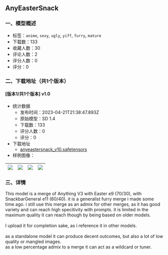 ## AnyEasterSnack
### 一、模型概述

- 标签：`anime`, `sexy`, `ugly`, `yiff`, `furry`, `mature`
- 下载数：133
- 收藏人数：30
- 评论人数：2
- 评分人数：0
- 评分：0

### 二、下载地址（共1个版本）

#### [版本1/共1个版本] v1.0

- 统计数据
  - 发布时间：2023-04-21T21:38:47.893Z
  - 原始模型：SD 1.4
  - 下载数：133
  - 评分人数：0
  - 评分：0
- 下载地址
  - [anyeastersnack_v10.safetensors](https://civitai.com/api/download/models/51793)
- 样例图像：

| <img src="https://image.civitai.com/xG1nkqKTMzGDvpLrqFT7WA/e51b03c9-a14d-4f26-f9a6-c1808ba83500/width=450/558553.jpeg" /> | <img src="https://image.civitai.com/xG1nkqKTMzGDvpLrqFT7WA/ff4dc2ff-6d08-4fee-b0b6-a941eb459c00/width=450/558558.jpeg" /> | <img src="https://image.civitai.com/xG1nkqKTMzGDvpLrqFT7WA/bf0a6e64-76fd-4368-d8c3-a2a9e44b9e00/width=450/558527.jpeg" /> | <img src="https://image.civitai.com/xG1nkqKTMzGDvpLrqFT7WA/ec871658-d894-4b65-b19a-df1465600d00/width=450/558557.jpeg" /> |
| ---- | ---- | ---- | ---- |


### 三、详情
<p>This model is a merge of Anything V3 with Easter e9 (70/30), with SnackbarGeneral e11 (60/40). it is a generalist furry merge i made some time ago. i still use this merge as an admix for other merges, as it has good variety and can reach high specitivity with prompts. it is limited in the maximum quality it can reach though by being based on older models.<br /><br />I upload it for completion sake, as i reference it in other models.<br /><br />as a standalone model it can produce decent outcomes, but also a lot of low quality or mangled images.<br />as a low percentage admix to a merge it can act as a wildcard or tuner.</p>